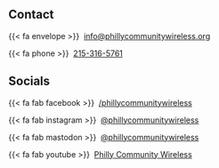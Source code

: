## Contact

{{< fa envelope >}} &nbsp;[info@phillycommunitywireless.org](mailto:info@phillycommunitywireless.org)

{{< fa phone >}} &nbsp;[215-316-5761](tel:2153165761)

## Socials

{{< fa fab facebook >}} &nbsp;[/phillycommunitywireless](https://www.facebook.com/Philly-Community-Wireless-111328101173369/)  

{{< fa fab instagram >}} &nbsp;[@phillycommunitywireless](https://www.instagram.com/phillycommunitywireless/)  

{{< fa fab mastodon >}} &nbsp;[@phillycommunitywireless](https://jawns.club/@phillycommunitywireless)  

{{< fa fab youtube >}} &nbsp;[Philly Community Wireless](https://www.youtube.com/channel/UCDguhllC44ZqauV6eDopShA)  
